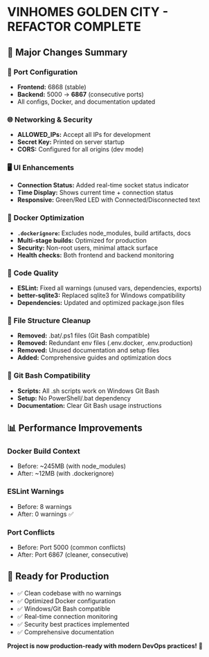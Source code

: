 # VINHOMES GOLDEN CITY - REFACTOR COMPLETE

## 🎯 **Major Changes Summary**

### 🔧 **Port Configuration**
- **Frontend:** 6868 (stable)
- **Backend:** 5000 → **6867** (consecutive ports)
- All configs, Docker, and documentation updated

### 🌐 **Networking & Security**
- **ALLOWED_IPs:** Accept all IPs for development
- **Secret Key:** Printed on server startup
- **CORS:** Configured for all origins (dev mode)

### 🖥️ **UI Enhancements**
- **Connection Status:** Added real-time socket status indicator
- **Time Display:** Shows current time + connection status
- **Responsive:** Green/Red LED with Connected/Disconnected text

### 🐳 **Docker Optimization**
- **`.dockerignore`:** Excludes node_modules, build artifacts, docs
- **Multi-stage builds:** Optimized for production
- **Security:** Non-root users, minimal attack surface
- **Health checks:** Both frontend and backend monitoring

### 🧹 **Code Quality**
- **ESLint:** Fixed all warnings (unused vars, dependencies, exports)
- **better-sqlite3:** Replaced sqlite3 for Windows compatibility
- **Dependencies:** Updated and optimized package.json files

### 📁 **File Structure Cleanup**
- **Removed:** .bat/.ps1 files (Git Bash compatible)
- **Removed:** Redundant env files (.env.docker, .env.production)
- **Removed:** Unused documentation and setup files
- **Added:** Comprehensive guides and optimization docs

### 🔄 **Git Bash Compatibility**
- **Scripts:** All .sh scripts work on Windows Git Bash
- **Setup:** No PowerShell/.bat dependency
- **Documentation:** Clear Git Bash usage instructions

## 📊 **Performance Improvements**

### **Docker Build Context**
- Before: ~245MB (with node_modules)
- After: ~12MB (with .dockerignore)

### **ESLint Warnings**
- Before: 8 warnings
- After: 0 warnings ✅

### **Port Conflicts**
- Before: Port 5000 (common conflicts)
- After: Port 6867 (cleaner, consecutive)

## 🚀 **Ready for Production**

- ✅ Clean codebase with no warnings
- ✅ Optimized Docker configuration
- ✅ Windows/Git Bash compatible
- ✅ Real-time connection monitoring
- ✅ Security best practices implemented
- ✅ Comprehensive documentation

**Project is now production-ready with modern DevOps practices!** 🎉
